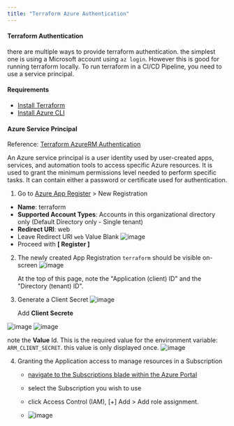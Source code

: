 ```yaml
---
title: "Terraform Azure Authentication"
---
```


#### Terraform Authentication

there are multiple ways to provide terraform authentication. the simplest one is using  a Microsoft account using ```az login```.
However this is good for running terraform locally. To run terraform in a CI/CD Pipeline, you need to use a service principal.

#### Requirements
- [Install Terraform](https://developer.hashicorp.com/terraform/tutorials/aws-get-started/install-cli)
- [Install Azure CLI](https://learn.microsoft.com/en-us/cli/azure/install-azure-cli-linux?pivots=apt)


#### Azure Service Principal

Reference: [Terraform AzureRM Authentication](https://registry.terraform.io/providers/hashicorp/azurerm/latest/docs/guides/service_principal_client_secret#creating-a-service-principal-in-the-azure-portal)

An Azure service principal is a user identity used by user-created apps, services, and automation tools to access specific Azure resources. 
It is used to grant the minimum permissions level needed to perform specific tasks. It can contain either a password or certificate used for authentication.

1. Go to [Azure App Register](https://portal.azure.com/#view/Microsoft_AAD_RegisteredApps/ApplicationsListBlade) > New Registration
  - **Name**: terraform
  - **Supported Account Types**: Accounts in this organizational directory only (Default Directory only - Single tenant)
  - **Redirect URI**: web
  - Leave Redirect URI ```web``` Value Blank
  ![image](https://user-images.githubusercontent.com/40032360/199315117-6e3ad267-f8ad-43d5-89a2-d302b2a96677.png)
  - Proceed with **[ Register ]**

2. The newly created App Registration ```terraform``` should be visible on-screen
  ![image](https://user-images.githubusercontent.com/40032360/199318610-bf58a5b7-4777-4502-82a2-6963aaf80c60.png)
  
   At the top of this page, note the "Application (client) ID" and the "Directory (tenant) ID".
  
3. Generate a Client Secret
  ![image](https://user-images.githubusercontent.com/40032360/199319697-accf2dfc-e12e-4b03-b4ce-e950d103069e.png)
  
   Add **Client Secrete**

  ![image](https://user-images.githubusercontent.com/40032360/199319856-72f5893c-8a10-4afa-85c7-45e3b3dccf14.png)
  ![image](https://user-images.githubusercontent.com/40032360/199320032-f8b796c2-00cd-493e-988d-299c602a246c.png)
   
   note the **Value** Id. This is the required value for the environment variable: ```ARM_CLIENT_SECRET```.  this value is only displayed once.
   ![image](https://user-images.githubusercontent.com/40032360/199321282-7b096ee6-822e-42c1-8514-ad02f6357fe0.png)

4. Granting the Application access to manage resources in a Subscription
   - [navigate to the Subscriptions blade within the Azure Portal](https://portal.azure.com/#blade/Microsoft_Azure_Billing/SubscriptionsBlade)
   - select the Subscription you wish to use
   - click Access Control (IAM),  [+] Add > Add role assignment.

   - ![image](https://user-images.githubusercontent.com/40032360/199324438-94134dbb-290f-42d3-a8c4-0291f7851139.png)


